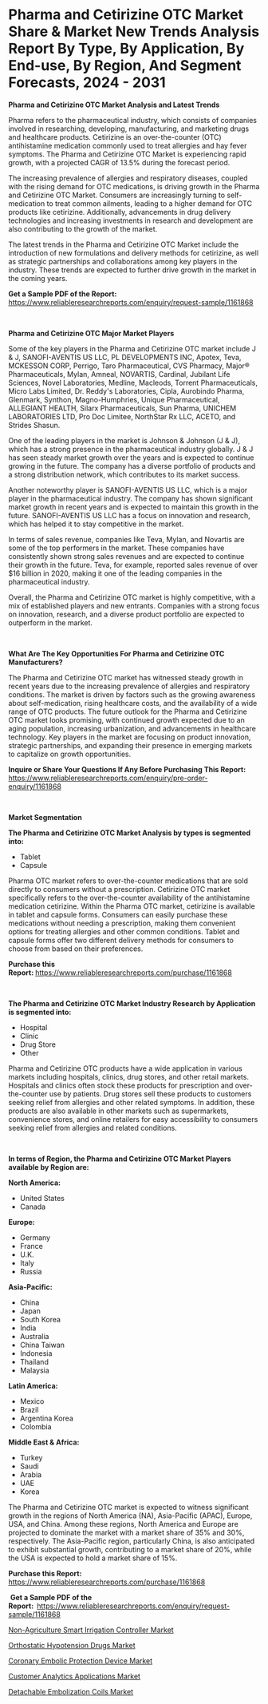 <p><h1>Pharma and Cetirizine OTC Market Share & Market New Trends Analysis Report By Type, By Application, By End-use, By Region, And Segment Forecasts, 2024 - 2031</h1></p><p><strong>Pharma and Cetirizine OTC Market Analysis and Latest Trends</strong></p>
<p><p>Pharma refers to the pharmaceutical industry, which consists of companies involved in researching, developing, manufacturing, and marketing drugs and healthcare products. Cetirizine is an over-the-counter (OTC) antihistamine medication commonly used to treat allergies and hay fever symptoms. The Pharma and Cetirizine OTC Market is experiencing rapid growth, with a projected CAGR of 13.5% during the forecast period.</p><p>The increasing prevalence of allergies and respiratory diseases, coupled with the rising demand for OTC medications, is driving growth in the Pharma and Cetirizine OTC Market. Consumers are increasingly turning to self-medication to treat common ailments, leading to a higher demand for OTC products like cetirizine. Additionally, advancements in drug delivery technologies and increasing investments in research and development are also contributing to the growth of the market.</p><p>The latest trends in the Pharma and Cetirizine OTC Market include the introduction of new formulations and delivery methods for cetirizine, as well as strategic partnerships and collaborations among key players in the industry. These trends are expected to further drive growth in the market in the coming years.</p></p>
<p><strong>Get a Sample PDF of the Report:&nbsp;</strong> <a href="https://www.reliableresearchreports.com/enquiry/request-sample/1161868">https://www.reliableresearchreports.com/enquiry/request-sample/1161868</a></p>
<p>&nbsp;</p>
<p><strong>Pharma and Cetirizine OTC Major Market Players</strong></p>
<p><p>Some of the key players in the Pharma and Cetirizine OTC market include J & J, SANOFI-AVENTIS US LLC, PL DEVELOPMENTS INC, Apotex, Teva, MCKESSON CORP, Perrigo, Taro Pharmaceutical, CVS Pharmacy, Major® Pharmaceuticals, Mylan, Amneal, NOVARTIS, Cardinal, Jubilant Life Sciences, Novel Laboratories, Medline, Macleods, Torrent Pharmaceuticals, Micro Labs Limited, Dr. Reddy's Laboratories, Cipla, Aurobindo Pharma, Glenmark, Synthon, Magno-Humphries, Unique Pharmaceutical, ALLEGIANT HEALTH, Silarx Pharmaceuticals, Sun Pharma, UNICHEM LABORATORIES LTD, Pro Doc Limitee, NorthStar Rx LLC, ACETO, and Strides Shasun.</p><p>One of the leading players in the market is Johnson & Johnson (J & J), which has a strong presence in the pharmaceutical industry globally. J & J has seen steady market growth over the years and is expected to continue growing in the future. The company has a diverse portfolio of products and a strong distribution network, which contributes to its market success.</p><p>Another noteworthy player is SANOFI-AVENTIS US LLC, which is a major player in the pharmaceutical industry. The company has shown significant market growth in recent years and is expected to maintain this growth in the future. SANOFI-AVENTIS US LLC has a focus on innovation and research, which has helped it to stay competitive in the market.</p><p>In terms of sales revenue, companies like Teva, Mylan, and Novartis are some of the top performers in the market. These companies have consistently shown strong sales revenues and are expected to continue their growth in the future. Teva, for example, reported sales revenue of over $16 billion in 2020, making it one of the leading companies in the pharmaceutical industry.</p><p>Overall, the Pharma and Cetirizine OTC market is highly competitive, with a mix of established players and new entrants. Companies with a strong focus on innovation, research, and a diverse product portfolio are expected to outperform in the market.</p></p>
<p>&nbsp;</p>
<p><strong>What Are The Key Opportunities For Pharma and Cetirizine OTC Manufacturers?</strong></p>
<p><p>The Pharma and Cetirizine OTC market has witnessed steady growth in recent years due to the increasing prevalence of allergies and respiratory conditions. The market is driven by factors such as the growing awareness about self-medication, rising healthcare costs, and the availability of a wide range of OTC products. The future outlook for the Pharma and Cetirizine OTC market looks promising, with continued growth expected due to an aging population, increasing urbanization, and advancements in healthcare technology. Key players in the market are focusing on product innovation, strategic partnerships, and expanding their presence in emerging markets to capitalize on growth opportunities.</p></p>
<p><strong>Inquire or Share Your Questions If Any Before Purchasing This Report:</strong> <a href="https://www.reliableresearchreports.com/enquiry/pre-order-enquiry/1161868">https://www.reliableresearchreports.com/enquiry/pre-order-enquiry/1161868</a></p>
<p>&nbsp;</p>
<p><strong>Market Segmentation</strong></p>
<p><strong>The Pharma and Cetirizine OTC Market Analysis by types is segmented into:</strong></p>
<p><ul><li>Tablet</li><li>Capsule</li></ul></p>
<p><p>Pharma OTC market refers to over-the-counter medications that are sold directly to consumers without a prescription. Cetirizine OTC market specifically refers to the over-the-counter availability of the antihistamine medication cetirizine. Within the Pharma OTC market, cetirizine is available in tablet and capsule forms. Consumers can easily purchase these medications without needing a prescription, making them convenient options for treating allergies and other common conditions. Tablet and capsule forms offer two different delivery methods for consumers to choose from based on their preferences.</p></p>
<p><strong>Purchase this Report:&nbsp;</strong><a href="https://www.reliableresearchreports.com/purchase/1161868">https://www.reliableresearchreports.com/purchase/1161868</a></p>
<p>&nbsp;</p>
<p><strong>The Pharma and Cetirizine OTC Market Industry Research by Application is segmented into:</strong></p>
<p><ul><li>Hospital</li><li>Clinic</li><li>Drug Store</li><li>Other</li></ul></p>
<p><p>Pharma and Cetirizine OTC products have a wide application in various markets including hospitals, clinics, drug stores, and other retail markets. Hospitals and clinics often stock these products for prescription and over-the-counter use by patients. Drug stores sell these products to customers seeking relief from allergies and other related symptoms. In addition, these products are also available in other markets such as supermarkets, convenience stores, and online retailers for easy accessibility to consumers seeking relief from allergies and related conditions.</p></p>
<p>&nbsp;</p>
<p><strong>In terms of Region, the Pharma and Cetirizine OTC Market Players available by Region are:</strong></p>
<p>
    <p> <strong> North America: </strong>
        <ul>
            <li>United States</li>
            <li>Canada</li>
        </ul>
        </p> 
    <p> <strong> Europe: </strong>
        <ul>
            <li>Germany</li>
            <li>France</li>
            <li>U.K.</li>
            <li>Italy</li>
            <li>Russia</li>
        </ul>
        </p> 
    <p> <strong> Asia-Pacific: </strong>
        <ul>
            <li>China</li>
            <li>Japan</li>
            <li>South Korea</li>
            <li>India</li>
            <li>Australia</li>
            <li>China Taiwan</li>
            <li>Indonesia</li>
            <li>Thailand</li>
            <li>Malaysia</li>
        </ul>
        </p> 
    <p> <strong> Latin America: </strong>
        <ul>
            <li>Mexico</li>
            <li>Brazil</li>
            <li>Argentina Korea</li>
            <li>Colombia</li>
        </ul>
        </p> 
    <p> <strong> Middle East & Africa: </strong>
        <ul>
            <li>Turkey</li>
            <li>Saudi</li>
            <li>Arabia</li>
            <li>UAE</li>
            <li>Korea</li>
        </ul>
    </p>
    </p>
<p><p>The Pharma and Cetirizine OTC market is expected to witness significant growth in the regions of North America (NA), Asia-Pacific (APAC), Europe, USA, and China. Among these regions, North America and Europe are projected to dominate the market with a market share of 35% and 30%, respectively. The Asia-Pacific region, particularly China, is also anticipated to exhibit substantial growth, contributing to a market share of 20%, while the USA is expected to hold a market share of 15%.</p></p>
<p><strong>Purchase this Report: </strong><a href="https://www.reliableresearchreports.com/purchase/1161868">https://www.reliableresearchreports.com/purchase/1161868</a></p>
<p>&nbsp;<strong>Get a Sample PDF of the Report:&nbsp;&nbsp;</strong><a href="https://www.reliableresearchreports.com/enquiry/request-sample/1161868">https://www.reliableresearchreports.com/enquiry/request-sample/1161868</a></p>
<p><strong></strong></p>
<p><p><a href="https://github.com/rahu1506/Market-Research-Report-List-3/blob/main/non-agriculture-smart-irrigation-controller-market.md">Non-Agriculture Smart Irrigation Controller Market</a></p><p><a href="https://medium.com/p/bac87b644da4/edit">Orthostatic Hypotension Drugs Market</a></p><p><a href="https://issuu.com/reportprime-2/docs/coronary-embolic-protection-device-market-size-203">Coronary Embolic Protection Device Market</a></p><p><a href="https://medium.com/p/2ecb92177a3e/edit">Customer Analytics Applications Market</a></p><p><a href="https://issuu.com/reportprime-2/docs/detachable-embolization-coils-market-size-2030.ppt">Detachable Embolization Coils Market</a></p></p>